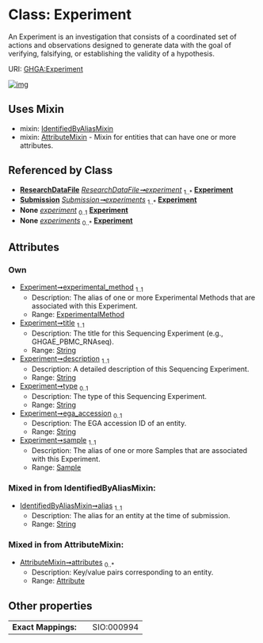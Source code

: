 
# Class: Experiment


An Experiment is an investigation that consists of a coordinated set of actions and observations designed to generate data with the goal of verifying, falsifying, or establishing the validity of a hypothesis.

URI: [GHGA:Experiment](https://w3id.org/GHGA/Experiment)


[![img](https://yuml.me/diagram/nofunky;dir:TB/class/[Submission],[Sample],[ResearchDataFile],[IdentifiedByAliasMixin],[ExperimentalMethod],[Sample]<sample%201..1-%20[Experiment&#124;title:string;description:string;type:string%20%3F;ega_accession:string%20%3F;alias:string],[ExperimentalMethod]<experimental_method%201..1-%20[Experiment],[ResearchDataFile]-%20experiment%201..*>[Experiment],[Submission]++-%20experiments%201..*>[Experiment],[ResearchDataFile]-%20experiment(i)%200..1>[Experiment],[Submission]-%20experiments(i)%200..*>[Experiment],[Experiment]uses%20-.->[IdentifiedByAliasMixin],[Experiment]uses%20-.->[AttributeMixin],[AttributeMixin],[Attribute])](https://yuml.me/diagram/nofunky;dir:TB/class/[Submission],[Sample],[ResearchDataFile],[IdentifiedByAliasMixin],[ExperimentalMethod],[Sample]<sample%201..1-%20[Experiment&#124;title:string;description:string;type:string%20%3F;ega_accession:string%20%3F;alias:string],[ExperimentalMethod]<experimental_method%201..1-%20[Experiment],[ResearchDataFile]-%20experiment%201..*>[Experiment],[Submission]++-%20experiments%201..*>[Experiment],[ResearchDataFile]-%20experiment(i)%200..1>[Experiment],[Submission]-%20experiments(i)%200..*>[Experiment],[Experiment]uses%20-.->[IdentifiedByAliasMixin],[Experiment]uses%20-.->[AttributeMixin],[AttributeMixin],[Attribute])

## Uses Mixin

 *  mixin: [IdentifiedByAliasMixin](IdentifiedByAliasMixin.md)
 *  mixin: [AttributeMixin](AttributeMixin.md) - Mixin for entities that can have one or more attributes.

## Referenced by Class

 *  **[ResearchDataFile](ResearchDataFile.md)** *[ResearchDataFile➞experiment](ResearchDataFile_experiment.md)*  <sub>1..\*</sub>  **[Experiment](Experiment.md)**
 *  **[Submission](Submission.md)** *[Submission➞experiments](Submission_experiments.md)*  <sub>1..\*</sub>  **[Experiment](Experiment.md)**
 *  **None** *[experiment](experiment.md)*  <sub>0..1</sub>  **[Experiment](Experiment.md)**
 *  **None** *[experiments](experiments.md)*  <sub>0..\*</sub>  **[Experiment](Experiment.md)**

## Attributes


### Own

 * [Experiment➞experimental_method](Experiment_experimental_method.md)  <sub>1..1</sub>
     * Description: The alias of one or more Experimental Methods that are associated with this Experiment.
     * Range: [ExperimentalMethod](ExperimentalMethod.md)
 * [Experiment➞title](Experiment_title.md)  <sub>1..1</sub>
     * Description: The title for this Sequencing Experiment (e.g., GHGAE_PBMC_RNAseq).
     * Range: [String](types/String.md)
 * [Experiment➞description](Experiment_description.md)  <sub>1..1</sub>
     * Description: A detailed description of this Sequencing Experiment.
     * Range: [String](types/String.md)
 * [Experiment➞type](Experiment_type.md)  <sub>0..1</sub>
     * Description: The type of this Sequencing Experiment.
     * Range: [String](types/String.md)
 * [Experiment➞ega_accession](Experiment_ega_accession.md)  <sub>0..1</sub>
     * Description: The EGA accession ID of an entity.
     * Range: [String](types/String.md)
 * [Experiment➞sample](Experiment_sample.md)  <sub>1..1</sub>
     * Description: The alias of one or more Samples that are associated with this Experiment.
     * Range: [Sample](Sample.md)

### Mixed in from IdentifiedByAliasMixin:

 * [IdentifiedByAliasMixin➞alias](IdentifiedByAliasMixin_alias.md)  <sub>1..1</sub>
     * Description: The alias for an entity at the time of submission.
     * Range: [String](types/String.md)

### Mixed in from AttributeMixin:

 * [AttributeMixin➞attributes](AttributeMixin_attributes.md)  <sub>0..\*</sub>
     * Description: Key/value pairs corresponding to an entity.
     * Range: [Attribute](Attribute.md)

## Other properties

|  |  |  |
| --- | --- | --- |
| **Exact Mappings:** | | SIO:000994 |


